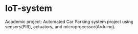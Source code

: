# IoT-system
Academic project: Automated Car Parking system project using sensors(PIR), actuators, and microprocessor(Arduino).
